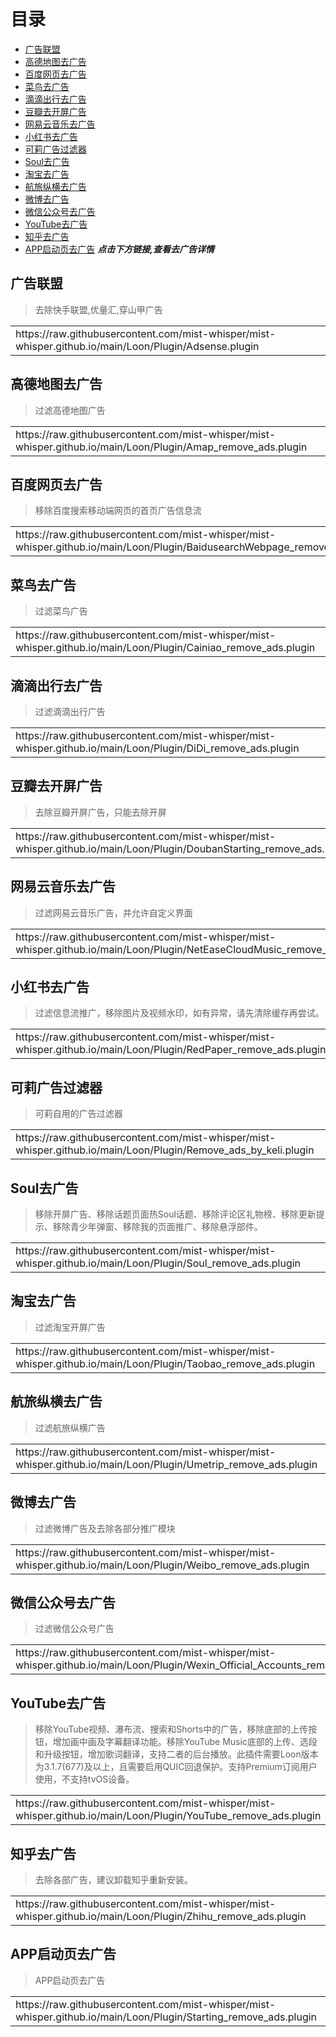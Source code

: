# 目录

* [广告联盟](https://raw.githubusercontent.com/mist-whisper/mist-whisper.github.io/main/Loon/Plugin/Adsense.plugin)
* [高德地图去广告](https://raw.githubusercontent.com/mist-whisper/mist-whisper.github.io/main/Loon/Plugin/Amap_remove_ads.plugin)
* [百度网页去广告](https://raw.githubusercontent.com/mist-whisper/mist-whisper.github.io/main/Loon/Plugin/BaidusearchWebpage_remove_ads.plugin)
* [菜鸟去广告](https://raw.githubusercontent.com/mist-whisper/mist-whisper.github.io/main/Loon/Plugin/Cainiao_remove_ads.plugin)
* [滴滴出行去广告](https://raw.githubusercontent.com/mist-whisper/mist-whisper.github.io/main/Loon/Plugin/DiDi_remove_ads.plugin)
* [豆瓣去开屏广告](https://raw.githubusercontent.com/mist-whisper/mist-whisper.github.io/main/Loon/Plugin/DoubanStarting_remove_ads.plugin)
* [网易云音乐去广告](https://raw.githubusercontent.com/mist-whisper/mist-whisper.github.io/main/Loon/Plugin/NetEaseCloudMusic_remove_ads.plugin)
* [小红书去广告](https://raw.githubusercontent.com/mist-whisper/mist-whisper.github.io/main/Loon/Plugin/RedPaper_remove_ads.plugin)
* [可莉广告过滤器](https://raw.githubusercontent.com/mist-whisper/mist-whisper.github.io/main/Loon/Plugin/Remove_ads_by_keli.plugin)
* [Soul去广告](https://raw.githubusercontent.com/mist-whisper/mist-whisper.github.io/main/Loon/Plugin/Soul_remove_ads.plugin)
* [淘宝去广告](https://raw.githubusercontent.com/mist-whisper/mist-whisper.github.io/main/Loon/Plugin/Taobao_remove_ads.plugin)
* [航旅纵横去广告](https://raw.githubusercontent.com/mist-whisper/mist-whisper.github.io/main/Loon/Plugin/Umetrip_remove_ads.plugin)
* [微博去广告](https://raw.githubusercontent.com/mist-whisper/mist-whisper.github.io/main/Loon/Plugin/Weibo_remove_ads.plugin)
* [微信公众号去广告](https://raw.githubusercontent.com/mist-whisper/mist-whisper.github.io/main/Loon/Plugin/Wexin_Official_Accounts_remove_ads.plugin)
* [YouTube去广告](https://raw.githubusercontent.com/mist-whisper/mist-whisper.github.io/main/Loon/Plugin/YouTube_remove_ads.plugin)
* [知乎去广告](https://raw.githubusercontent.com/mist-whisper/mist-whisper.github.io/main/Loon/Plugin/Zhihu_remove_ads.plugin)
* [APP启动页去广告](https://raw.githubusercontent.com/mist-whisper/mist-whisper.github.io/main/Loon/Plugin/Starting_remove_ads.plugin)
**_点击下方链接,查看去广告详情_**
## 广告联盟
> 去除快手联盟,优量汇,穿山甲广告

<table>
  <tr>
    <td>https://raw.githubusercontent.com/mist-whisper/mist-whisper.github.io/main/Loon/Plugin/Adsense.plugin</td>
  </tr>
</table>

## 高德地图去广告
> 过滤高德地图广告
<table>
  <tr>
    <td>https://raw.githubusercontent.com/mist-whisper/mist-whisper.github.io/main/Loon/Plugin/Amap_remove_ads.plugin</td>
  </tr>
</table>

## 百度网页去广告
> 移除百度搜索移动端网页的首页广告信息流
<table>
  <tr>
    <td>https://raw.githubusercontent.com/mist-whisper/mist-whisper.github.io/main/Loon/Plugin/BaidusearchWebpage_remove_ads.plugin</td>
  </tr>
</table>

## 菜鸟去广告
> 过滤菜鸟广告
<table>
  <tr>
    <td>https://raw.githubusercontent.com/mist-whisper/mist-whisper.github.io/main/Loon/Plugin/Cainiao_remove_ads.plugin</td>
  </tr>
</table>

## 滴滴出行去广告
> 过滤滴滴出行广告
<table>
  <tr>
    <td>https://raw.githubusercontent.com/mist-whisper/mist-whisper.github.io/main/Loon/Plugin/DiDi_remove_ads.plugin</td>
  </tr>
</table>

## 豆瓣去开屏广告
> 去除豆瓣开屏广告，只能去除开屏
<table>
  <tr>
    <td>https://raw.githubusercontent.com/mist-whisper/mist-whisper.github.io/main/Loon/Plugin/DoubanStarting_remove_ads.plugin</td>
  </tr>
</table>

## 网易云音乐去广告
> 过滤网易云音乐广告，并允许自定义界面
<table>
  <tr>
    <td>https://raw.githubusercontent.com/mist-whisper/mist-whisper.github.io/main/Loon/Plugin/NetEaseCloudMusic_remove_ads.plugin</td>
  </tr>
</table>

## 小红书去广告
> 过滤信息流推广，移除图片及视频水印，如有异常，请先清除缓存再尝试。
<table>
  <tr>
    <td>https://raw.githubusercontent.com/mist-whisper/mist-whisper.github.io/main/Loon/Plugin/RedPaper_remove_ads.plugin</td>
  </tr>
</table>

## 可莉广告过滤器
> 可莉自用的广告过滤器
<table>
  <tr>
    <td>https://raw.githubusercontent.com/mist-whisper/mist-whisper.github.io/main/Loon/Plugin/Remove_ads_by_keli.plugin</td>
  </tr>
</table>

## Soul去广告
> 移除开屏广告、移除话题页面热Soul话题、移除评论区礼物榜、移除更新提示、移除青少年弹窗、移除我的页面推广、移除悬浮部件。
<table>
  <tr>
    <td>https://raw.githubusercontent.com/mist-whisper/mist-whisper.github.io/main/Loon/Plugin/Soul_remove_ads.plugin</td>
  </tr>
</table>

## 淘宝去广告
> 过滤淘宝开屏广告
<table>
  <tr>
    <td>https://raw.githubusercontent.com/mist-whisper/mist-whisper.github.io/main/Loon/Plugin/Taobao_remove_ads.plugin</td>
  </tr>
</table>

## 航旅纵横去广告
> 过滤航旅纵横广告
<table>
  <tr>
    <td>https://raw.githubusercontent.com/mist-whisper/mist-whisper.github.io/main/Loon/Plugin/Umetrip_remove_ads.plugin</td>
  </tr>
</table>

## 微博去广告
> 过滤微博广告及去除各部分推广模块
<table>
  <tr>
    <td>https://raw.githubusercontent.com/mist-whisper/mist-whisper.github.io/main/Loon/Plugin/Weibo_remove_ads.plugin</td>
  </tr>
</table>

## 微信公众号去广告
> 过滤微信公众号广告
<table>
  <tr>
    <td>https://raw.githubusercontent.com/mist-whisper/mist-whisper.github.io/main/Loon/Plugin/Wexin_Official_Accounts_remove_ads.plugin</td>
  </tr>
</table>

## YouTube去广告
> 移除YouTube视频、瀑布流、搜索和Shorts中的广告，移除底部的上传按钮，增加画中画及字幕翻译功能。移除YouTube Music底部的上传、选段和升级按钮，增加歌词翻译，支持二者的后台播放。此插件需要Loon版本为3.1.7(677)及以上，且需要启用QUIC回退保护。支持Premium订阅用户使用，不支持tvOS设备。
<table>
  <tr>
    <td>https://raw.githubusercontent.com/mist-whisper/mist-whisper.github.io/main/Loon/Plugin/YouTube_remove_ads.plugin</td>
  </tr>
</table>

## 知乎去广告
> 去除各部广告，建议卸载知乎重新安装。
<table>
  <tr>
    <td>https://raw.githubusercontent.com/mist-whisper/mist-whisper.github.io/main/Loon/Plugin/Zhihu_remove_ads.plugin</td>
  </tr>
</table>

## APP启动页去广告
> APP启动页去广告
<table>
  <tr>
    <td>https://raw.githubusercontent.com/mist-whisper/mist-whisper.github.io/main/Loon/Plugin/Starting_remove_ads.plugin</td>
  </tr>
</table>
